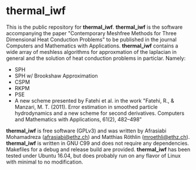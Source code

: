 # thermal_iwf

This is the public repository for __thermal_iwf__. __thermal_iwf__ is the software accompanying the paper "Contemporary Meshfree Methods for Three Dimensional Heat Conduction Problems" to be published in the journal Computers and Mathematics with Applications. __thermal_iwf__ contains a wide array of meshless algorithms for approxmation of the laplacian in general and the solution of heat conduction problems in particlar. Namely:

* SPH
* SPH w/ Brookshaw Approximation
* CSPM
* RKPM
* PSE
* A new scheme presented by Fatehi et al. in the work "Fatehi, R., & Manzari, M. T. (2011). Error estimation in smoothed particle hydrodynamics and a new scheme for second derivatives. Computers and Mathematics with Applications, 61(2), 482–498"

__thermal_iwf__ is free software (GPLv3) and was written by Afrasiabi Mohamadreza (afrasiabi@ethz.ch) and Matthias Röthlin (mroethli@ethz.ch). __thermal_iwf__ is written in GNU C99 and does not require any dependencies. Makefiles for a debug and release build are provided. __thermal_iwf__ has been tested under Ubuntu 16.04, but does probably run on any flavor of Linux with minimal to no modification. 
